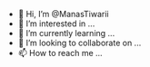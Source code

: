 - 👋 Hi, I’m @ManasTiwarii
- 👀 I’m interested in ...
- 🌱 I’m currently learning ...
- 💞️ I’m looking to collaborate on ...
- 📫 How to reach me ...

<!---
ManasTiwarii/ManasTiwarii is a ✨ special ✨ repository because its `README.md` (this file) appears on your GitHub profile.
You can click the Preview link to take a look at your changes.
--->

